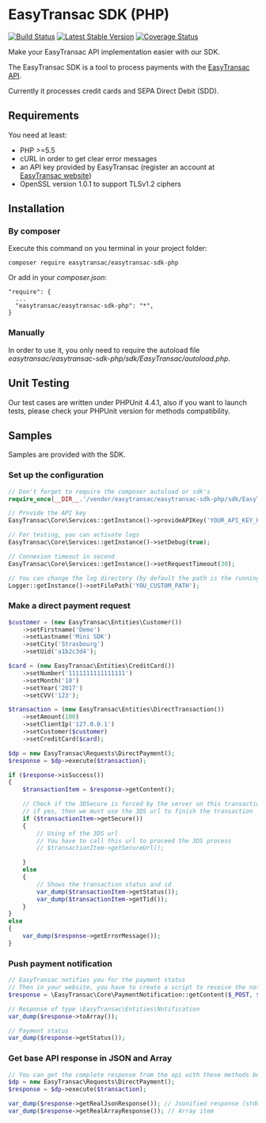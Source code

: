 EasyTransac SDK (PHP)
=====================
[![Build Status](https://travis-ci.org/easytransac/easytransac-sdk-php.svg?branch=master)](https://travis-ci.org/easytransac/easytransac-sdk-php)
[![Latest Stable Version](https://poser.pugx.org/easytransac/easytransac-sdk-php/version)](https://packagist.org/packages/easytransac/easytransac-sdk-php)
[![Coverage Status](https://coveralls.io/repos/github/easytransac/easytransac-sdk-php/badge.svg?branch=master)](https://coveralls.io/github/easytransac/easytransac-sdk-php?branch=master)

Make your EasyTransac API implementation easier with our SDK.

The EasyTransac SDK is a tool to process payments with the [EasyTransac API](https://www.easytransac.com/).

Currently it processes credit cards and SEPA Direct Debit (SDD).

Requirements
------------

You need at least:
  - PHP >=5.5
  - cURL in order to get clear error messages
  - an API key provided by EasyTransac (register an account at [EasyTransac website](https://www.easytransac.com/))
  - OpenSSL version 1.0.1 to support TLSv1.2 ciphers

Installation
------------

### By composer

Execute this command on you terminal in your project folder:

    composer require easytransac/easytransac-sdk-php

Or add in your *composer.json*:

    "require": {
      ...
      "easytransac/easytransac-sdk-php": "*",
    }

### Manually

In order to use it, you only need to require the autoload file *easytransac/easytransac-sdk-php/sdk/EasyTransac/autoload.php*.

Unit Testing
------------

Our test cases are written under PHPUnit 4.4.1, also if you want to launch tests, please check your PHPUnit version for methods compatibility.

Samples
-------

Samples are provided with the SDK.

### Set up the configuration
```php
// Don't forget to require the composer autoload or sdk's
require_once(__DIR__.'/vendor/easytransac/easytransac-sdk-php/sdk/EasyTransac/autoload.php');

// Provide the API key
EasyTransac\Core\Services::getInstance()->provideAPIKey('YOUR_API_KEY_HERE');

// For testing, you can activate logs
EasyTransac\Core\Services::getInstance()->setDebug(true);

// Connexion timeout in second
EasyTransac\Core\Services::getInstance()->setRequestTimeout(30);

// You can change the log directory (by default the path is the running script path)
Logger::getInstance()->setFilePath('YOU_CUSTOM_PATH');
```

### Make a direct payment request
```php
$customer = (new EasyTransac\Entities\Customer())
    ->setFirstname('Demo')
    ->setLastname('Mini SDK')
    ->setCity('Strasbourg')
    ->setUid('a1b2c3d4');

$card = (new EasyTransac\Entities\CreditCard())
    ->setNumber('1111111111111111')
    ->setMonth('10')
    ->setYear('2017')
    ->setCVV('123');

$transaction = (new EasyTransac\Entities\DirectTransaction())
    ->setAmount(100)
    ->setClientIp('127.0.0.1')
    ->setCustomer($customer)
    ->setCreditCard($card);

$dp = new EasyTransac\Requests\DirectPayment();
$response = $dp->execute($transaction);

if ($response->isSuccess())
{
	$transactionItem = $response->getContent();

	// Check if the 3DSecure is forced by the server on this transaction,
	// if yes, then we must use the 3DS url to finish the transaction
	if ($transactionItem->getSecure())
	{
	    // Using of the 3DS url
	    // You have to call this url to proceed the 3DS process
	    // $transactionItem->getSecureUrl();

	}
	else
	{
	    // Shows the transaction status and id      
	    var_dump($transactionItem->getStatus());
	    var_dump($transactionItem->getTid());
	}
}
else
{
    var_dump($response->getErrorMessage());
}

```

### Push payment notification
```php
// EasyTransac notifies you for the payment status
// Then in your website, you have to create a script to receive the notification
$response = \EasyTransac\Core\PaymentNotification::getContent($_POST, $myApiKey);

// Response of type \EasyTransac\Entities\Notification
var_dump($response->toArray());

// Payment status
var_dump($response->getStatus());
```

### Get base API response in JSON and Array
```php
// You can get the complete response from the api with these methods bellow
$dp = new EasyTransac\Requests\DirectPayment();
$response = $dp->execute($transaction);

var_dump($response->getRealJsonResponse()); // Jsonified response (stdClass object)
var_dump($response->getRealArrayResponse()); // Array item

```

